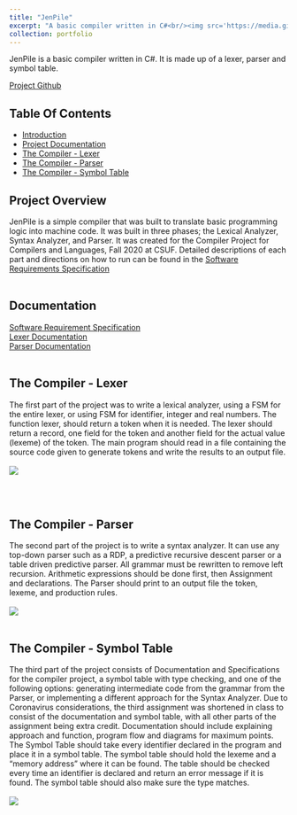 ```yaml
---
title: "JenPile"
excerpt: "A basic compiler written in C#<br/><img src='https://media.giphy.com/media/JU4ItiN8q2KFE1XBvC/giphy.gif'>"
collection: portfolio
---
```


JenPile is a basic compiler written in C#. It is made up of a lexer, parser and symbol table. 

[Project Github](https://github.com/JenniTheDev/JenPile)

## Table Of Contents
* [Introduction](#Introduction)
* [Project Documentation](#documentation)
* [The Compiler - Lexer](#lexer)
* [The Compiler - Parser](#parser)
* [The Compiler - Symbol Table](#table)




## Project Overview <a name = "Overview"></a>
JenPile is a simple compiler that was built to translate basic programming logic into machine code. It was built in three phases; the Lexical Analyzer, Syntax Analyzer, and  Parser. It was created for the Compiler Project for Compilers and Languages, Fall 2020 at CSUF. Detailed descriptions of each part and directions on how to run can be found in the [Software Requirements Specification](https://jennithe.dev/JenPile/Documentation/JenPile.SoftwareRequirementsSpecification.pdf "PDF of Software Requirement Specification")
<br><br>

## Documentation <a name = "Documentation"></a>
[Software Requirement Specification](https://jennithe.dev/JenPile/Documentation/JenPile.SoftwareRequirementsSpecification.pdf "PDF of Software Requirement Specification") <br>
[Lexer Documentation](https://jennithe.dev/JenPile/Documentation/JenPile.CompilerDocumentation.Lexer.pdf "PDF of Software Requirement Specification")<br>
[Parser Documentation](https://jennithe.dev/JenPile/Documentation/JenPile.CompilerDocumentation.Parser.pdf "PDF of Software Requirement Specification")<br><br>

## The Compiler - Lexer <a name = "lexer"></a><br>

The first part of the project was to write a lexical analyzer, using a FSM for the entire lexer, or using FSM for
identifier, integer and real numbers. The function lexer, should return a token when it is needed. The lexer should return
a record, one field for the token and another field for the actual value (lexeme) of the token. The main program should read in a file containing the source code given
to generate tokens and write the results to an output file.
<br><br>
![](https://jennithe.dev/JenPile/img/lexer.png)

<br><br>


## The Compiler - Parser<a name = "parser"></a>  <br>

The second part of the project is to write a syntax analyzer. It can use any top-down
parser such as a RDP, a predictive recursive descent parser or a table driven
predictive parser. All grammar must be rewritten to remove left recursion.
Arithmetic expressions should be done first, then Assignment and declarations.
The Parser should print to an output file the token, lexeme, and production rules.
<br><br>
![](https://jennithe.dev/JenPile/img/parser.png)
<br> <br>


## The Compiler - Symbol Table<a name = "table"></a><br>

The third part of the project consists of Documentation and Specifications for the compiler
project, a symbol table with type checking, and one of the following options:
generating intermediate code from the grammar from the Parser, or implementing a
different approach for the Syntax Analyzer. Due to Coronavirus considerations, the
third assignment was shortened in class to consist of the documentation and
symbol table, with all other parts of the assignment being extra credit.
Documentation should include explaining approach and function, program flow and
diagrams for maximum points.
The Symbol Table should take every identifier declared in the program and place it
in a symbol table. The symbol table should hold the lexeme and a “memory
address” where it can be found. The table should be checked every time an
identifier is declared and return an error message if it is found. The symbol table
should also make sure the type matches.
<br><br>
![](https://jennithe.dev/JenPile/img/symboltable.png)
